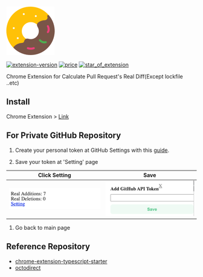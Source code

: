![real-diff](./public/icon/icon_128x128.png)

[![extension-version](https://badgen.net/chrome-web-store/v/noolkogacjfdckeeclgddpabknbnjacd)](https://chrome.google.com/webstore/detail/octodirect/noolkogacjfdckeeclgddpabknbnjacd?hl=ko) [![price](https://badgen.net/chrome-web-store/price/noolkogacjfdckeeclgddpabknbnjacd)](https://chrome.google.com/webstore/detail/octodirect/noolkogacjfdckeeclgddpabknbnjacd?hl=ko) [![star_of_extension](https://badgen.net/chrome-web-store/stars/noolkogacjfdckeeclgddpabknbnjacd)](https://chrome.google.com/webstore/detail/octodirect/noolkogacjfdckeeclgddpabknbnjacd?hl=ko)

Chrome Extension for Calculate Pull Request's Real Diff(Except lockfile ..etc)

## Install

Chrome Extension > [Link](https://chrome.google.com/webstore/detail/octodirect/noolkogacjfdckeeclgddpabknbnjacd?hl=ko)

## For Private GitHub Repository

1. Create your personal token at GitHub Settings with this [guide](https://docs.github.com/en/github/authenticating-to-github/creating-a-personal-access-token).

2. Save your token at 'Setting' page

|            **Click Setting**            |           **Save**            |
| :------------------------------: | :----------------------------: |
| ![main page](assets/setting_page_1.png) | ![setting page](assets/setting_page_2.png) |

1. Go back to main page

## Reference Repository

- [chrome-extension-typescript-starter](https://github.com/chibat/chrome-extension-typescript-starter)
- [octodirect](https://github.com/JaeYeopHan/octodirect)
